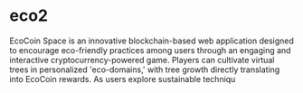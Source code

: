 # eco2
EcoCoin Space is an innovative blockchain-based web application designed to encourage eco-friendly practices among users through an engaging and interactive cryptocurrency-powered game. Players can cultivate virtual trees in personalized 'eco-domains,' with tree growth directly translating into EcoCoin rewards. As users explore sustainable techniqu
